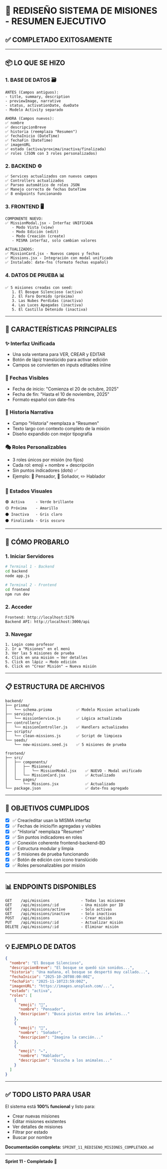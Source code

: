 # 🎯 REDISEÑO SISTEMA DE MISIONES - RESUMEN EJECUTIVO

## ✅ COMPLETADO EXITOSAMENTE

---

## 📦 LO QUE SE HIZO

### 1. BASE DE DATOS 🗃️
```
ANTES (Campos antiguos):
- title, summary, description
- previewImage, narrative
- status, activationDate, dueDate
- Modelo Activity separado

AHORA (Campos nuevos):
✅ nombre
✅ descripcionBreve
✅ historia (reemplaza "Resumen")
✅ fechaInicio (DateTime)
✅ fechaFin (DateTime)
✅ imagenURL
✅ estado (activa/proxima/inactiva/finalizada)
✅ roles (JSON con 3 roles personalizados)
```

### 2. BACKEND ⚙️
```
✅ Services actualizados con nuevos campos
✅ Controllers actualizados
✅ Parseo automático de roles JSON
✅ Manejo correcto de fechas DateTime
✅ 8 endpoints funcionando
```

### 3. FRONTEND 🖥️
```
COMPONENTE NUEVO:
✅ MissionModal.jsx - Interfaz UNIFICADA
   - Modo Vista (view)
   - Modo Edición (edit) 
   - Modo Creación (create)
   - MISMA interfaz, solo cambian valores

ACTUALIZADOS:
✅ MissionCard.jsx - Nuevos campos y fechas
✅ Missions.jsx - Integración con modal unificado
✅ Instalado: date-fns (formato fechas español)
```

### 4. DATOS DE PRUEBA 📊
```
✅ 5 misiones creadas con seed:
   1. El Bosque Silencioso (activa)
   2. El Faro Dormido (próxima)
   3. Las Nubes Perdidas (inactiva)
   4. Las Luces Apagadas (inactiva)
   5. El Castillo Detenido (inactiva)
```

---

## 🎨 CARACTERÍSTICAS PRINCIPALES

### ✨ Interfaz Unificada
- Una sola ventana para VER, CREAR y EDITAR
- Botón de lápiz translúcido para activar edición
- Campos se convierten en inputs editables inline

### 📅 Fechas Visibles
- Fecha de inicio: "Comienza el 20 de octubre, 2025"
- Fecha de fin: "Hasta el 10 de noviembre, 2025"
- Formato español con date-fns

### 📖 Historia Narrativa
- Campo "Historia" reemplaza a "Resumen"
- Texto largo con contexto completo de la misión
- Diseño expandido con mejor tipografía

### 🎭 Roles Personalizables
- 3 roles únicos por misión (no fijos)
- Cada rol: emoji + nombre + descripción
- Sin puntos indicadores (dots) ✅
- Ejemplo: 🧩 Pensador, 🎨 Soñador, ✏️ Hablador

### 🎨 Estados Visuales
```
🟢 Activa     - Verde brillante
🟡 Próxima    - Amarillo
⚫ Inactiva   - Gris claro
⚫ Finalizada - Gris oscuro
```

---

## 🚀 CÓMO PROBARLO

### 1. Iniciar Servidores
```bash
# Terminal 1 - Backend
cd backend
node app.js

# Terminal 2 - Frontend
cd frontend
npm run dev
```

### 2. Acceder
```
Frontend: http://localhost:5176
Backend API: http://localhost:3000/api
```

### 3. Navegar
```
1. Login como profesor
2. Ir a "Misiones" en el menú
3. Ver las 5 misiones de prueba
4. Click en una misión → Ver detalles
5. Click en lápiz → Modo edición
6. Click en "Crear Misión" → Nueva misión
```

---

## 📋 ESTRUCTURA DE ARCHIVOS

```
backend/
├── prisma/
│   └── schema.prisma           ✅ Modelo Mission actualizado
├── services/
│   └── missionService.js       ✅ Lógica actualizada
├── controllers/
│   └── missionController.js    ✅ Handlers actualizados
├── scripts/
│   └── clean-missions.js       ✅ Script de limpieza
└── seeds/
    └── new-missions.seed.js    ✅ 5 misiones de prueba

frontend/
├── src/
│   ├── components/
│   │   ├── Misiones/
│   │   │   └── MissionModal.jsx    ✅ NUEVO - Modal unificado
│   │   └── MissionCard.jsx         ✅ Actualizado
│   └── pages/
│       └── Missions.jsx            ✅ Actualizado
└── package.json                    ✅ date-fns agregado
```

---

## 🎯 OBJETIVOS CUMPLIDOS

- [x] ✅ Crear/editar usan la MISMA interfaz
- [x] ✅ Fechas de inicio/fin agregadas y visibles
- [x] ✅ "Historia" reemplaza "Resumen"
- [x] ✅ Sin puntos indicadores en roles
- [x] ✅ Conexión coherente frontend-backend-BD
- [x] ✅ Estructura modular y limpia
- [x] ✅ 5 misiones de prueba funcionando
- [x] ✅ Botón de edición con icono translúcido
- [x] ✅ Roles personalizables por misión

---

## 📊 ENDPOINTS DISPONIBLES

```
GET    /api/missions              - Todas las misiones
GET    /api/missions/:id          - Una misión por ID
GET    /api/missions/active       - Solo activas
GET    /api/missions/inactive     - Solo inactivas
POST   /api/missions              - Crear misión
PUT    /api/missions/:id          - Actualizar misión
DELETE /api/missions/:id          - Eliminar misión
```

---

## 💡 EJEMPLO DE DATOS

```json
{
  "nombre": "El Bosque Silencioso",
  "descripcionBreve": "El bosque se quedó sin sonidos...",
  "historia": "Una mañana, el bosque se despertó muy callado...",
  "fechaInicio": "2025-10-20T08:00:00Z",
  "fechaFin": "2025-11-10T23:59:00Z",
  "imagenURL": "https://images.unsplash.com/...",
  "estado": "activa",
  "roles": [
    {
      "emoji": "🧩",
      "nombre": "Pensador",
      "descripcion": "Busca pistas entre los árboles..."
    },
    {
      "emoji": "🎨",
      "nombre": "Soñador",
      "descripcion": "Imagina la canción..."
    },
    {
      "emoji": "✏️",
      "nombre": "Hablador",
      "descripcion": "Escucha a los animales..."
    }
  ]
}
```

---

## ✅ TODO LISTO PARA USAR

El sistema está **100% funcional** y listo para:
- Crear nuevas misiones
- Editar misiones existentes
- Ver detalles de misiones
- Filtrar por estado
- Buscar por nombre

**Documentación completa:** `SPRINT_11_REDISENO_MISIONES_COMPLETADO.md`

---

**Sprint 11 - Completado** 🎉
